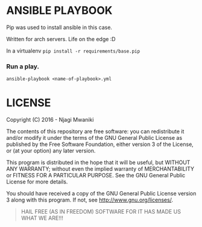 # ANSIBLE PLAYBOOK
Pip was used to install ansible in this case.

Written for arch servers. Life on the edge :D

In a virtualenv `pip install -r requirements/base.pip`


### Run a play.
`ansible-playbook <name-of-playbook>.yml`


# LICENSE
Copyright (C) 2016 - Njagi Mwaniki

The contents of this repository are free software: you can redistribute
it and/or modify it under the terms of the GNU General Public License as
published by the Free Software Foundation, either version 3 of the License,
or (at your option) any later version.

This program is distributed in the hope that it will be useful,
but WITHOUT ANY WARRANTY; without even the implied warranty of
MERCHANTABILITY or FITNESS FOR A PARTICULAR PURPOSE.
See the GNU General Public License for more details.

You should have received a copy of the GNU General Public License version 3
along with this program. If not, see http://www.gnu.org/licenses/.


> HAIL FREE (AS IN FREEDOM) SOFTWARE FOR IT HAS MADE US WHAT WE ARE!!!
